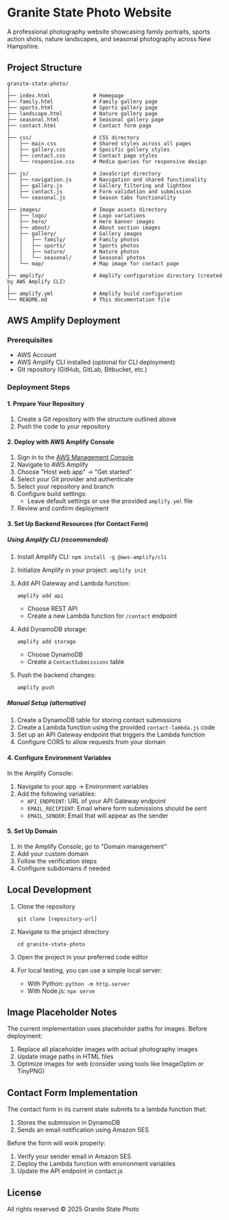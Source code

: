# Granite State Photo Website

A professional photography website showcasing family portraits, sports action shots, nature landscapes, and seasonal photography across New Hampshire.

## Project Structure

```
granite-state-photo/
│
├── index.html              # Homepage
├── family.html             # Family gallery page
├── sports.html             # Sports gallery page
├── landscape.html          # Nature gallery page
├── seasonal.html           # Seasonal gallery page
├── contact.html            # Contact form page
│
├── css/                    # CSS directory
│   ├── main.css            # Shared styles across all pages
│   ├── gallery.css         # Specific gallery styles
│   ├── contact.css         # Contact page styles
│   └── responsive.css      # Media queries for responsive design
│
├── js/                     # JavaScript directory
│   ├── navigation.js       # Navigation and shared functionality
│   ├── gallery.js          # Gallery filtering and lightbox
│   ├── contact.js          # Form validation and submission
│   └── seasonal.js         # Season tabs functionality
│
├── images/                 # Image assets directory
│   ├── logo/               # Logo variations
│   ├── hero/               # Hero banner images
│   ├── about/              # About section images
│   ├── gallery/            # Gallery images
│   │   ├── family/         # Family photos
│   │   ├── sports/         # Sports photos
│   │   ├── nature/         # Nature photos
│   │   └── seasonal/       # Seasonal photos
│   └── map/                # Map image for contact page
│
├── amplify/                # Amplify configuration directory (created by AWS Amplify CLI)
│
├── amplify.yml             # Amplify build configuration
└── README.md               # This documentation file
```

## AWS Amplify Deployment

### Prerequisites

- AWS Account
- AWS Amplify CLI installed (optional for CLI deployment)
- Git repository (GitHub, GitLab, Bitbucket, etc.)

### Deployment Steps

#### 1. Prepare Your Repository

1. Create a Git repository with the structure outlined above
2. Push the code to your repository

#### 2. Deploy with AWS Amplify Console

1. Sign in to the [AWS Management Console](https://aws.amazon.com/console/)
2. Navigate to AWS Amplify
3. Choose "Host web app" → "Get started"
4. Select your Git provider and authenticate
5. Select your repository and branch
6. Configure build settings:
   - Leave default settings or use the provided `amplify.yml` file
7. Review and confirm deployment

#### 3. Set Up Backend Resources (for Contact Form)

##### Using Amplify CLI (recommended)

1. Install Amplify CLI: `npm install -g @aws-amplify/cli`
2. Initialize Amplify in your project: `amplify init`
3. Add API Gateway and Lambda function:
   ```
   amplify add api
   ```
   - Choose REST API
   - Create a new Lambda function for `/contact` endpoint

4. Add DynamoDB storage:
   ```
   amplify add storage
   ```
   - Choose DynamoDB
   - Create a `ContactSubmissions` table

5. Push the backend changes:
   ```
   amplify push
   ```

##### Manual Setup (alternative)

1. Create a DynamoDB table for storing contact submissions
2. Create a Lambda function using the provided `contact-lambda.js` code
3. Set up an API Gateway endpoint that triggers the Lambda function
4. Configure CORS to allow requests from your domain

#### 4. Configure Environment Variables

In the Amplify Console:
1. Navigate to your app → Environment variables
2. Add the following variables:
   - `API_ENDPOINT`: URL of your API Gateway endpoint
   - `EMAIL_RECIPIENT`: Email where form submissions should be sent
   - `EMAIL_SENDER`: Email that will appear as the sender

#### 5. Set Up Domain

1. In the Amplify Console, go to "Domain management"
2. Add your custom domain
3. Follow the verification steps
4. Configure subdomains if needed

## Local Development

1. Clone the repository
   ```
   git clone [repository-url]
   ```

2. Navigate to the project directory
   ```
   cd granite-state-photo
   ```

3. Open the project in your preferred code editor

4. For local testing, you can use a simple local server:
   - With Python: `python -m http.server`
   - With Node.js: `npx serve`

## Image Placeholder Notes

The current implementation uses placeholder paths for images. Before deployment:

1. Replace all placeholder images with actual photography images
2. Update image paths in HTML files
3. Optimize images for web (consider using tools like ImageOptim or TinyPNG)

## Contact Form Implementation

The contact form in its current state submits to a lambda function that:
1. Stores the submission in DynamoDB
2. Sends an email notification using Amazon SES

Before the form will work properly:
1. Verify your sender email in Amazon SES
2. Deploy the Lambda function with environment variables
3. Update the API endpoint in contact.js

## License

All rights reserved © 2025 Granite State Photo